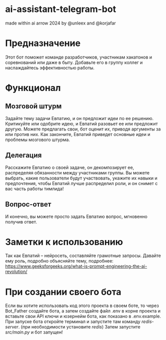 # ai-assistant-telegram-bot
made within ai arrow 2024 by @unleex and @korjafar

# Предназначение
Этот бот поможет команде разработчиков, участникам хакатонов и соревнований или даже в быту.
Добавьте его в группу коллег и наслаждайтесь эффективностью работы.

# Функционал

## Мозговой штурм
Задайте тему задачи Евпатию, и он предложит идеи по ее решению. 
Критикуйте или одобрите идею, и Евпатий разовьет ее или предложит другую.
Можете предлагать свои, бот оценит их, приводя аргументы за или против них.
Как закончите, Евпатий приведет основные идеи и проблемы мозгового штурма.

## Делегация
Расскажите Евпатию о своей задаче, он декомпозирует ее, распределяя обязанности между участниками группы.
Вы можете выбрать, какие пользователи будут участвовать, укажите их навыки и предпочтения, чтобы Евпатий
лучше распределил роли, и он снимет с вас часть работы тимлида!

## Вопрос-ответ
И конечно, вы можете просто задать Евпатию вопрос, мгновенно получив ответ.

# Заметки к использованию
Так как Евпатий – нейросеть, составляйте грамотные запросы. 
Давайте ему роль, подробно объясняйте тему, подробнее:  https://www.geeksforgeeks.org/what-is-prompt-engineering-the-ai-revolution/

# При создании своего бота
Если вы хотите использовать код этого проекта в своем боте, то через Bot_Father создайте бота, 
а затем создайте файл .env в корне проекта и  
вставьте свои API ключи и юзернейм бота, как показано в .env.example.
При запуске бота откройте терминал и запустите там команду *redis-server*. (при необходимости установите *redis*) Затем запустите *src/main.py* и бот запущен!